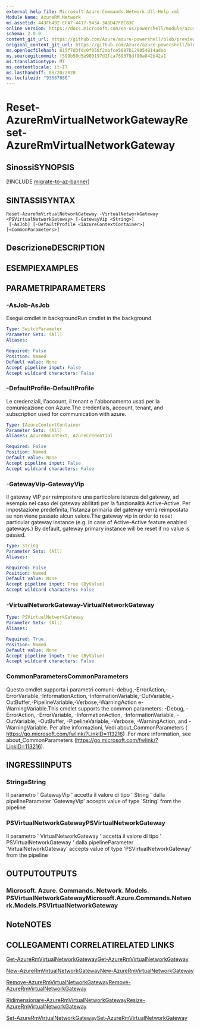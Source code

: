 ```yaml
---
external help file: Microsoft.Azure.Commands.Network.dll-Help.xml
Module Name: AzureRM.Network
ms.assetid: 443F6492-EFA7-4417-943A-3A8D47F8C83C
online version: https://docs.microsoft.com/en-us/powershell/module/azurerm.network/reset-azurermvirtualnetworkgateway
schema: 2.0.0
content_git_url: https://github.com/Azure/azure-powershell/blob/preview/src/ResourceManager/Network/Commands.Network/help/Reset-AzureRmVirtualNetworkGateway.md
original_content_git_url: https://github.com/Azure/azure-powershell/blob/preview/src/ResourceManager/Network/Commands.Network/help/Reset-AzureRmVirtualNetworkGateway.md
ms.openlocfilehash: 815f7d3fdc0f058f2abfce5687b129054814adab
ms.sourcegitcommit: f599b50d5e980197d1fca769378df90a842b42a1
ms.translationtype: MT
ms.contentlocale: it-IT
ms.lasthandoff: 08/20/2020
ms.locfileid: "93687886"
---
```

# <span data-ttu-id="e5162-101">Reset-AzureRmVirtualNetworkGateway</span><span class="sxs-lookup"><span data-stu-id="e5162-101">Reset-AzureRmVirtualNetworkGateway</span></span>

## <span data-ttu-id="e5162-102">Sinossi</span><span class="sxs-lookup"><span data-stu-id="e5162-102">SYNOPSIS</span></span>

[!INCLUDE [migrate-to-az-banner](../../includes/migrate-to-az-banner.md)]

## <span data-ttu-id="e5162-103">SINTASSI</span><span class="sxs-lookup"><span data-stu-id="e5162-103">SYNTAX</span></span>

```
Reset-AzureRmVirtualNetworkGateway -VirtualNetworkGateway <PSVirtualNetworkGateway> [-GatewayVip <String>]
 [-AsJob] [-DefaultProfile <IAzureContextContainer>] [<CommonParameters>]
```

## <span data-ttu-id="e5162-104">Descrizione</span><span class="sxs-lookup"><span data-stu-id="e5162-104">DESCRIPTION</span></span>

## <span data-ttu-id="e5162-105">ESEMPI</span><span class="sxs-lookup"><span data-stu-id="e5162-105">EXAMPLES</span></span>

## <span data-ttu-id="e5162-106">PARAMETRI</span><span class="sxs-lookup"><span data-stu-id="e5162-106">PARAMETERS</span></span>

### <span data-ttu-id="e5162-107">-AsJob</span><span class="sxs-lookup"><span data-stu-id="e5162-107">-AsJob</span></span>
<span data-ttu-id="e5162-108">Esegui cmdlet in background</span><span class="sxs-lookup"><span data-stu-id="e5162-108">Run cmdlet in the background</span></span>

```yaml
Type: SwitchParameter
Parameter Sets: (All)
Aliases: 

Required: False
Position: Named
Default value: None
Accept pipeline input: False
Accept wildcard characters: False
```

### <span data-ttu-id="e5162-109">-DefaultProfile</span><span class="sxs-lookup"><span data-stu-id="e5162-109">-DefaultProfile</span></span>
<span data-ttu-id="e5162-110">Le credenziali, l'account, il tenant e l'abbonamento usati per la comunicazione con Azure.</span><span class="sxs-lookup"><span data-stu-id="e5162-110">The credentials, account, tenant, and subscription used for communication with azure.</span></span>

```yaml
Type: IAzureContextContainer
Parameter Sets: (All)
Aliases: AzureRmContext, AzureCredential

Required: False
Position: Named
Default value: None
Accept pipeline input: False
Accept wildcard characters: False
```

### <span data-ttu-id="e5162-111">-GatewayVip</span><span class="sxs-lookup"><span data-stu-id="e5162-111">-GatewayVip</span></span>
<span data-ttu-id="e5162-112">Il gateway VIP per reimpostare una particolare istanza del gateway, ad esempio nel caso dei gateway abilitati per la funzionalità Active-Active. Per impostazione predefinita, l'istanza primaria del gateway verrà reimpostata se non viene passato alcun valore.</span><span class="sxs-lookup"><span data-stu-id="e5162-112">The gateway vip in order to reset particular gateway instance (e.g. in case of Active-Active feature enabled gateways.) By default, gateway primary instance will be reset if no value is passed.</span></span>

```yaml
Type: String
Parameter Sets: (All)
Aliases: 

Required: False
Position: Named
Default value: None
Accept pipeline input: True (ByValue)
Accept wildcard characters: False
```

### <span data-ttu-id="e5162-113">-VirtualNetworkGateway</span><span class="sxs-lookup"><span data-stu-id="e5162-113">-VirtualNetworkGateway</span></span>
```yaml
Type: PSVirtualNetworkGateway
Parameter Sets: (All)
Aliases: 

Required: True
Position: Named
Default value: None
Accept pipeline input: True (ByValue)
Accept wildcard characters: False
```

### <span data-ttu-id="e5162-114">CommonParameters</span><span class="sxs-lookup"><span data-stu-id="e5162-114">CommonParameters</span></span>
<span data-ttu-id="e5162-115">Questo cmdlet supporta i parametri comuni:-debug,-ErrorAction,-ErrorVariable,-InformationAction,-InformationVariable,-OutVariable,-OutBuffer,-PipelineVariable,-Verbose,-WarningAction e-WarningVariable.</span><span class="sxs-lookup"><span data-stu-id="e5162-115">This cmdlet supports the common parameters: -Debug, -ErrorAction, -ErrorVariable, -InformationAction, -InformationVariable, -OutVariable, -OutBuffer, -PipelineVariable, -Verbose, -WarningAction, and -WarningVariable.</span></span> <span data-ttu-id="e5162-116">Per altre informazioni, Vedi about_CommonParameters ( https://go.microsoft.com/fwlink/?LinkID=113216) .</span><span class="sxs-lookup"><span data-stu-id="e5162-116">For more information, see about_CommonParameters (https://go.microsoft.com/fwlink/?LinkID=113216).</span></span>

## <span data-ttu-id="e5162-117">INGRESSI</span><span class="sxs-lookup"><span data-stu-id="e5162-117">INPUTS</span></span>

### <span data-ttu-id="e5162-118">Stringa</span><span class="sxs-lookup"><span data-stu-id="e5162-118">String</span></span>
<span data-ttu-id="e5162-119">Il parametro ' GatewayVip ' accetta il valore di tipo ' String ' dalla pipeline</span><span class="sxs-lookup"><span data-stu-id="e5162-119">Parameter 'GatewayVip' accepts value of type 'String' from the pipeline</span></span>

### <span data-ttu-id="e5162-120">PSVirtualNetworkGateway</span><span class="sxs-lookup"><span data-stu-id="e5162-120">PSVirtualNetworkGateway</span></span>
<span data-ttu-id="e5162-121">Il parametro ' VirtualNetworkGateway ' accetta il valore di tipo ' PSVirtualNetworkGateway ' dalla pipeline</span><span class="sxs-lookup"><span data-stu-id="e5162-121">Parameter 'VirtualNetworkGateway' accepts value of type 'PSVirtualNetworkGateway' from the pipeline</span></span>

## <span data-ttu-id="e5162-122">OUTPUT</span><span class="sxs-lookup"><span data-stu-id="e5162-122">OUTPUTS</span></span>

### <span data-ttu-id="e5162-123">Microsoft. Azure. Commands. Network. Models. PSVirtualNetworkGateway</span><span class="sxs-lookup"><span data-stu-id="e5162-123">Microsoft.Azure.Commands.Network.Models.PSVirtualNetworkGateway</span></span>

## <span data-ttu-id="e5162-124">Note</span><span class="sxs-lookup"><span data-stu-id="e5162-124">NOTES</span></span>

## <span data-ttu-id="e5162-125">COLLEGAMENTI CORRELATI</span><span class="sxs-lookup"><span data-stu-id="e5162-125">RELATED LINKS</span></span>

[<span data-ttu-id="e5162-126">Get-AzureRmVirtualNetworkGateway</span><span class="sxs-lookup"><span data-stu-id="e5162-126">Get-AzureRmVirtualNetworkGateway</span></span>](./Get-AzureRmVirtualNetworkGateway.md)

[<span data-ttu-id="e5162-127">New-AzureRmVirtualNetworkGateway</span><span class="sxs-lookup"><span data-stu-id="e5162-127">New-AzureRmVirtualNetworkGateway</span></span>](./New-AzureRmVirtualNetworkGateway.md)

[<span data-ttu-id="e5162-128">Remove-AzureRmVirtualNetworkGateway</span><span class="sxs-lookup"><span data-stu-id="e5162-128">Remove-AzureRmVirtualNetworkGateway</span></span>](./Remove-AzureRmVirtualNetworkGateway.md)

[<span data-ttu-id="e5162-129">Ridimensionare-AzureRmVirtualNetworkGateway</span><span class="sxs-lookup"><span data-stu-id="e5162-129">Resize-AzureRmVirtualNetworkGateway</span></span>](./Resize-AzureRmVirtualNetworkGateway.md)

[<span data-ttu-id="e5162-130">Set-AzureRmVirtualNetworkGateway</span><span class="sxs-lookup"><span data-stu-id="e5162-130">Set-AzureRmVirtualNetworkGateway</span></span>](./Set-AzureRmVirtualNetworkGateway.md)



